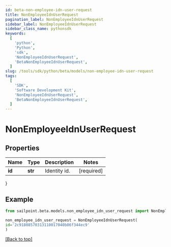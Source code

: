 ```yaml
---
id: beta-non-employee-idn-user-request
title: NonEmployeeIdnUserRequest
pagination_label: NonEmployeeIdnUserRequest
sidebar_label: NonEmployeeIdnUserRequest
sidebar_class_name: pythonsdk
keywords:
  [
    'python',
    'Python',
    'sdk',
    'NonEmployeeIdnUserRequest',
    'BetaNonEmployeeIdnUserRequest',
  ]
slug: /tools/sdk/python/beta/models/non-employee-idn-user-request
tags:
  [
    'SDK',
    'Software Development Kit',
    'NonEmployeeIdnUserRequest',
    'BetaNonEmployeeIdnUserRequest',
  ]
---
```


# NonEmployeeIdnUserRequest

## Properties

| Name   | Type    | Description  | Notes      |
| ------ | ------- | ------------ | ---------- |
| **id** | **str** | Identity id. | [required] |

}

## Example

```python
from sailpoint.beta.models.non_employee_idn_user_request import NonEmployeeIdnUserRequest

non_employee_idn_user_request = NonEmployeeIdnUserRequest(
id='2c91808570313110017040b06f344ec9'
)

```

[[Back to top]](#)
